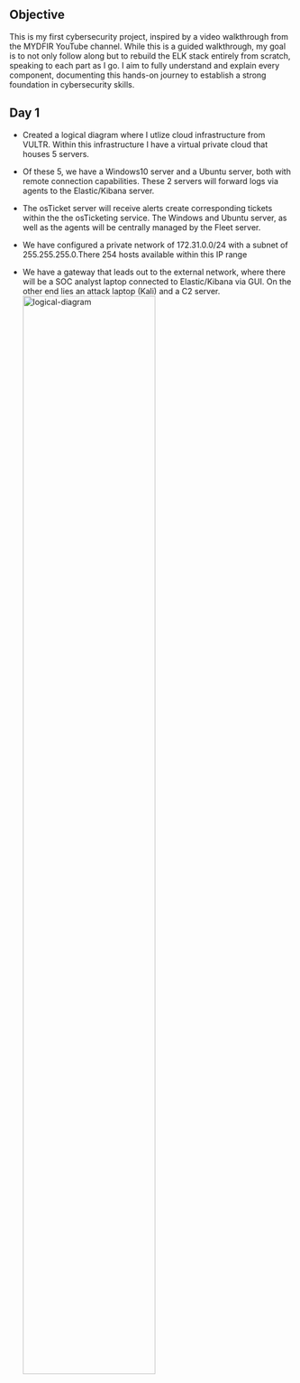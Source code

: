 ## Objective
This is my first cybersecurity project, inspired by a video walkthrough from the MYDFIR YouTube channel. While this is a guided walkthrough, my goal is to not only follow along but to rebuild the ELK stack entirely from scratch, speaking to each part as I go. I aim to fully understand and explain every component, documenting this hands-on journey to establish a strong foundation in cybersecurity skills.

## Day 1  
- Created a logical diagram where I utlize cloud infrastructure from VULTR. Within this infrastructure I have a virtual private cloud that houses 5 servers.

- Of these 5, we have a Windows10 server and a Ubuntu server, both with remote connection capabilities. These 2 servers will forward logs via agents to the Elastic/Kibana server.

- The osTicket server will receive alerts create corresponding tickets within the the osTicketing service. The Windows and Ubuntu server, as well as the agents will be centrally managed by the Fleet server.

- We have configured a private network of 172.31.0.0/24 with a subnet of 255.255.255.0.There 254 hosts available within this IP range

- We have a gateway that leads out to the external network, where there will be a SOC analyst laptop connected to Elastic/Kibana via GUI. On the other end lies an attack laptop (Kali) and a C2 server.
  <img src="https://github.com/user-attachments/assets/fea64ba9-a8c2-47d5-b43a-1a680bf06e3e" height="70%" width="70%" alt="logical-diagram"/>

